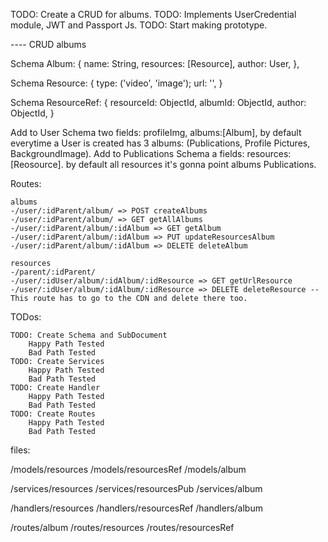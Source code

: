 TODO: Create a CRUD for albums.
TODO: Implements UserCredential module, JWT and Passport Js.
TODO: Start making prototype.

---- CRUD albums

Schema Album: {
    name: String,
    resources: [Resource],
    author: User,
},

Schema Resource: {
    type: ('video', 'image');
    url: '',
}

Schema ResourceRef: {
    resourceId: ObjectId,
    albumId: ObjectId,
    author: ObjectId,
    }

Add to User Schema two fields: profileImg, albums:[Album], by default everytime a User is created has 3 albums: (Publications, Profile Pictures, BackgroundImage).
Add to Publications Schema a fields: resources: [Reosource]. by default all resources it's gonna point albums Publications.

Routes:

    albums
    -/user/:idParent/album/ => POST createAlbums
    -/user/:idParent/album/ => GET getAllAlbums
    -/user/:idParent/album/:idAlbum => GET getAlbum
    -/user/:idParent/album/:idAlbum => PUT updateResourcesAlbum
    -/user/:idParent/album/:idAlbum => DELETE deleteAlbum

    resources
    -/parent/:idParent/
    -/user/:idUser/album/:idAlbum/:idResource => GET getUrlResource
    -/user/:idUser/album/:idAlbum/:idResource => DELETE deleteResource -- This route has to go to the CDN and delete there too.

TODos:

    TODO: Create Schema and SubDocument 
        Happy Path Tested
        Bad Path Tested
    TODO: Create Services 
        Happy Path Tested
        Bad Path Tested
    TODO: Create Handler
        Happy Path Tested
        Bad Path Tested
    TODO: Create Routes
        Happy Path Tested
        Bad Path Tested

files:

/models/resources
/models/resourcesRef
/models/album

/services/resources
/services/resourcesPub
/services/album

/handlers/resources
/handlers/resourcesRef
/handlers/album

/routes/album
/routes/resources
/routes/resourcesRef